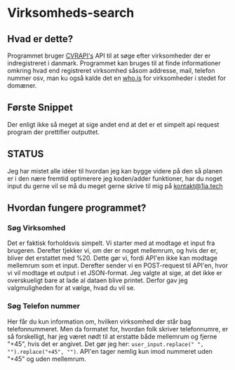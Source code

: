 # Virksomheds-search

## Hvad er dette?
Programmet bruger [CVRAPI's](https://cvrapi.dk) API til at søge efter virksomheder der er indregistreret i danmark. Programmet kan bruges til at finde informationer omkring hvad end registreret virksomhed såsom addresse, mail, telefon nummer osv, man ku også kalde det en [who.is](who.is) for virksomheder i stedet for domæner.

## Første Snippet
Der enligt ikke så meget at sige andet end at det er et simpelt api request program der prettifier outputtet.


## STATUS
Jeg har mistet alle idéer til hvordan jeg kan bygge videre på den så planen er i den nære fremtid optimerere jeg koden/adder funktioner, har du noget input du gerne vil se må du meget gerne skrive til mig på [kontakt\@1ia.tech](mailto:kontakt@1ia.tech?subject=idéer)


## Hvordan fungere programmet?
### Søg Virksomhed
Det er faktisk forholdsvis simpelt. Vi starter med at modtage et input fra brugeren. Derefter tjekker vi, om der er noget mellemrum, og hvis der er, bliver det erstattet med %20. Dette gør vi, fordi API'en ikke kan modtage mellemrum som et input. Derefter sender vi en POST-request til API'en, hvor vi vil modtage et output i et JSON-format. Jeg valgte at sige, at det ikke er overskueligt bare at lade al dataen blive printet. Derfor gav jeg valgmuligheden for at vælge, hvad du vil se.


### Søg Telefon nummer
Her får du kun information om, hvilken virksomhed der står bag telefonnummeret. Men da formatet for, hvordan folk skriver telefonnumre, er så forskelligt, har jeg været nødt til at erstatte både mellemrum og fjerne "+45", hvis det er angivet. Det gør jeg her: ```user_input.replace(" ", "").replace("+45", "")```. API'en tager nemlig kun imod nummeret uden "+45" og uden mellemrum.
